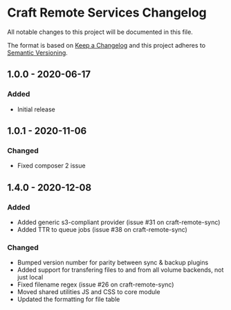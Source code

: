 # Craft Remote Services Changelog

All notable changes to this project will be documented in this file.

The format is based on [Keep a Changelog](http://keepachangelog.com/) and this project adheres to [Semantic Versioning](http://semver.org/).

## 1.0.0 - 2020-06-17

### Added

- Initial release

## 1.0.1 - 2020-11-06

### Changed

- Fixed composer 2 issue

## 1.4.0 - 2020-12-08

### Added

- Added generic s3-compliant provider (issue #31 on craft-remote-sync)
- Added TTR to queue jobs (issue #38 on craft-remote-sync)

### Changed

- Bumped version number for parity between sync & backup plugins
- Added support for transfering files to and from all volume backends, not just local
- Fixed filename regex (issue #26 on craft-remote-sync)
- Moved shared utilities JS and CSS to core module
- Updated the formatting for file table